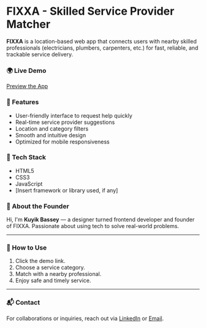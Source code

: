   # FIXXA - Skilled Service Provider Matcher 

**FIXXA** is a location-based web app that connects users with nearby skilled professionals (electricians, plumbers, carpenters, etc.) for fast, reliable, and trackable service delivery.



### 🌍 Live Demo
[Preview the App](https://preview--handy-pro-match.lovable.app/)

### 🚀 Features
- User-friendly interface to request help quickly
- Real-time service provider suggestions
- Location and category filters
- Smooth and intuitive design
- Optimized for mobile responsiveness

### 🧰 Tech Stack
- HTML5
- CSS3
- JavaScript
- [Insert framework or library used, if any]

### 👤 About the Founder
Hi, I'm **Kuyik Bassey** — a designer turned frontend developer and founder of FIXXA. Passionate about using tech to solve real-world problems.

---

### 📌 How to Use
1. Click the demo link.
2. Choose a service category.
3. Match with a nearby professional.
4. Enjoy safe and timely service.

---

### 📬 Contact
For collaborations or inquiries, reach out via [LinkedIn](https://linkedin.com/in/kuyik_bassey) or [Email](mailto:basseykuyik1@gmail.com).
 
